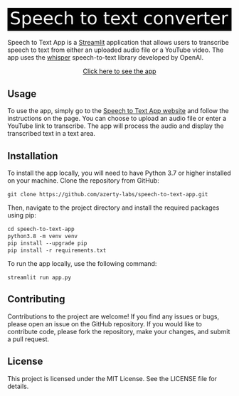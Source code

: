 ![](./assets/images/banner.png)

Speech to Text App is a [Streamlit](https://streamlit.io/) application that allows users to transcribe speech to text from either an uploaded audio file or a YouTube video. The app uses the [whisper](https://github.com/openai/whisper) speech-to-text library developed by OpenAI. 

<center><a style="color: black;" href="https://github.com/azerty-labs/speech-to-text-app/blob/main/doc/capture.png" target="_blank"><bold>Click here to see the app</bold></a></center>

## Usage

To use the app, simply go to the [Speech to Text App website](azerty-labs.com) and follow the instructions on the page. You can choose to upload an audio file or enter a YouTube link to transcribe. The app will process the audio and display the transcribed text in a text area.

## Installation

To install the app locally, you will need to have Python 3.7 or higher installed on your machine. Clone the repository from GitHub:

```
git clone https://github.com/azerty-labs/speech-to-text-app.git
```

Then, navigate to the project directory and install the required packages using pip:

```
cd speech-to-text-app
python3.8 -m venv venv
pip install --upgrade pip
pip install -r requirements.txt
```

To run the app locally, use the following command:

```
streamlit run app.py
```

## Contributing

Contributions to the project are welcome! If you find any issues or bugs, please open an issue on the GitHub repository. If you would like to contribute code, please fork the repository, make your changes, and submit a pull request.

## License

This project is licensed under the MIT License. See the LICENSE file for details.
